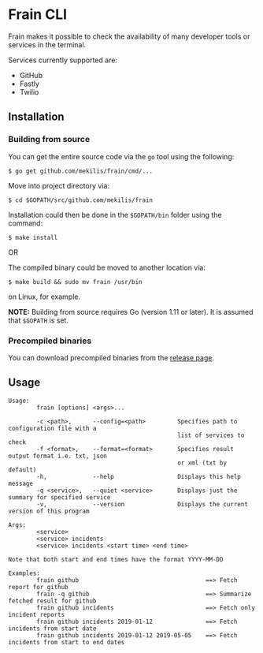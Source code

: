 # Frain CLI

Frain makes it possible to check the availability of many developer tools or services in the terminal.

Services currently supported are:
* GitHub
* Fastly
* Twilio

## Installation

### Building from source
You can get the entire source code via the `go` tool using the following:

`$ go get github.com/mekilis/frain/cmd/...`

Move into project directory via:

`$ cd $GOPATH/src/github.com/mekilis/frain`

Installation could then be done in the `$GOPATH/bin` folder using the command:

`$ make install`

OR

The compiled binary could be moved to another location via:

`$ make build && sudo mv frain /usr/bin` 

on Linux, for example.

**NOTE:** Building from source requires Go (version 1.11 or later). It is assumed that `$GOPATH` is set.

### Precompiled binaries
You can download precompiled binaries from the [release page](https://github.com/mekilis/frain/releases).

## Usage
```
Usage:
        frain [options] <args>...

        -c <path>,      --config=<path>         Specifies path to configuration file with a
                                                list of services to check
        -f <format>,    --format=<format>       Specifies result output format i.e. txt, json
                                                or xml (txt by default)
        -h,             --help                  Displays this help message
        -q <service>,   --quiet <service>       Displays just the summary for specified service
        -v,             --version               Displays the current version of this program

Args:
        <service>
        <service> incidents
        <service> incidents <start time> <end time>

Note that both start and end times have the format YYYY-MM-DD

Examples:
        frain github                                    ==> Fetch report for github
        frain -q github                                 ==> Summarize fetched result for github
        frain github incidents                          ==> Fetch only incident reports
        frain github incidents 2019-01-12               ==> Fetch incidents from start date
        frain github incidents 2019-01-12 2019-05-05    ==> Fetch incidents from start to end dates
```

